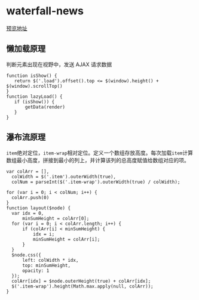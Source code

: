# waterfall-news
[预览地址](https://cccccchenyuhao.github.io/waterfall-news/index.html)

## 懒加载原理
  判断元素出现在视野中，发送 AJAX 请求数据
 ```
 function isShow() {
    return $('.load').offset().top <= $(window).height() + $(window).scrollTop()
}
function lazyLoad() {
    if (isShow()) {
        getData(render)
    }
}
```
## 瀑布流原理
  `item`绝对定位，`item-wrap`相对定位。定义一个数组存放高度。每次加载`item`计算数组最小高度，拼接到最小的列上，并计算该列的总高度赋值给数组对应的项。
  ```
  var colArr = [],
    colWidth = $('.item').outerWidth(true),
    colNum = parseInt($('.item-wrap').outerWidth(true) / colWidth);

  for (var i = 0; i < colNum; i++) {
    colArr.push(0)
  }
  function layout($node) {
    var idx = 0,
        minSumHeight = colArr[0];
    for (var i = 0; i < colArr.length; i++) {
        if (colArr[i] < minSumHeight) {
            idx = i;
            minSumHeight = colArr[i];
        }
    }
    $node.css({
        left: colWidth * idx,
        top: minSumHeight,
        opacity: 1
    });
    colArr[idx] = $node.outerHeight(true) + colArr[idx];
    $('.item-wrap').height(Math.max.apply(null, colArr));
}
```

